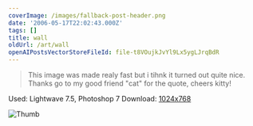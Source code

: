 ```yaml
---
coverImage: /images/fallback-post-header.png
date: '2006-05-17T22:02:43.000Z'
tags: []
title: wall
oldUrl: /art/wall
openAIPostsVectorStoreFileId: file-t8VOujkJvYl9Lx5ygLJrqBdR
---
```


> This image was made realy fast but i tihnk it turned out quite nice. Thanks go to my good friend "cat" for the quote, cheers kitty!

Used: Lightwave 7.5, Photoshop 7
Download: [1024x768](https://www.mikecann.co.uk/Images/Art-Full/wall.jpg)

![Thumb](https://www.mikecann.co.uk/Images/Art-Thumbs/wall.gif "Thumb")
